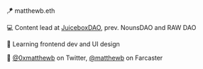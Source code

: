 🪁 matthewb.eth

💻 Content lead at <a href="https://juicebox.money/">JuiceboxDAO</a>, prev. NounsDAO and RAW DAO

🌌 Learning frontend dev and UI design

🔗 <a href="https://twitter.com/0xmatthewb">@0xmatthewb</a> on Twitter, <a href="https://warpcast.com/matthewb">@matthewb</a> on Farcaster
